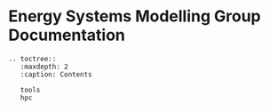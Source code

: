 # Energy Systems Modelling Group Documentation

```{eval-rst}
.. toctree::
   :maxdepth: 2
   :caption: Contents

   tools
   hpc
```
